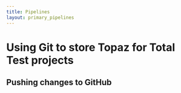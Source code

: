 ```yaml
---
title: Pipelines
layout: primary_pipelines
---
```

# <a id="TTT in Git"></a> Using Git to store Topaz for Total Test projects

## <a id="Pushing changes to GitHub"></a> Pushing changes to GitHub